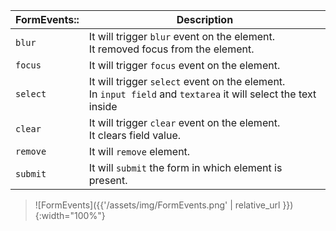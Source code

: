 | FormEvents:: | Description |
|---|---|
| `blur` | It will trigger `blur` event on the element.<br/> It removed focus from the element.|
| `focus` | It will trigger `focus` event on the element.|
| `select` | It will trigger `select` event on the element.<br/> In `input field` and `textarea` it will select the text inside |
| `clear` | It will trigger `clear` event on the element.<br/> It clears field value.|
| `remove` | It will `remove` element.|
| `submit` | It will `submit` the form in which element is present.|


> ![FormEvents]({{'/assets/img/FormEvents.png' | relative_url }}){:width="100%"}